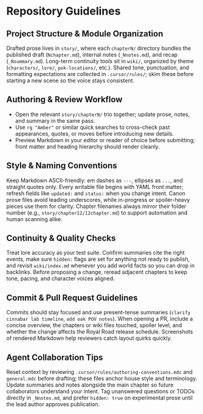 # Repository Guidelines

## Project Structure & Module Organization
Drafted prose lives in `story/`, where each `chapterN/` directory bundles the published draft (`Nchapter.md`), internal notes (`_Nnotes.md`), and recap (`_Nsummary.md`). Long-term continuity tools sit in `wiki/`, organized by theme (`characters/`, `lore/`, `pok-locations/`, etc.). Shared tone, punctuation, and formatting expectations are collected in `.cursor/rules/`; skim these before starting a new scene so the voice stays consistent.

## Authoring & Review Workflow
- Open the relevant `story/chapterN/` trio together; update prose, notes, and summary in the same pass.
- Use `rg "Amber"` or similar quick searches to cross-check past appearances, quotes, or moves before introducing new details.
- Preview Markdown in your editor or reader of choice before submitting; front matter and heading hierarchy should render cleanly.

## Style & Naming Conventions
Keep Markdown ASCII-friendly: em dashes as `---`, ellipses as `...`, and straight quotes only. Every writable file begins with YAML front matter; refresh fields like `updated:` and `status:` when you change intent. Canon prose files avoid leading underscores, while in-progress or spoiler-heavy pieces use them for clarity. Chapter filenames always mirror their folder number (e.g., `story/chapter12/12chapter.md`) to support automation and human scanning alike.

## Continuity & Quality Checks
Treat lore accuracy as your test suite. Confirm summaries cite the right events, make sure `hidden:` flags are set for anything not ready to publish, and revisit `wiki/index.md` whenever you add world facts so you can drop in backlinks. Before proposing a change, reread adjacent chapters to keep tone, pacing, and character voices aligned.

## Commit & Pull Request Guidelines
Commits should stay focused and use present-tense summaries (`clarify cinnabar lab timeline`, `add oak POV notes`). When opening a PR, include a concise overview, the chapters or wiki files touched, spoiler level, and whether the change affects the Royal Road release schedule. Screenshots of rendered Markdown help reviewers catch layout quirks quickly.

## Agent Collaboration Tips
Reset context by reviewing `.cursor/rules/authoring-conventions.mdc` and `general.mdc` before drafting; these files anchor house style and terminology. Update summaries and notes alongside the main chapter so future collaborators understand your intent. Tag unanswered questions or TODOs directly in `_Nnotes.md`, and prefer `hidden: true` on experimental prose until the lead author approves publication.
